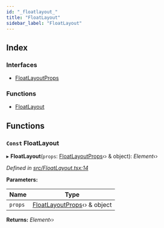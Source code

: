 ```yaml
---
id: "_floatlayout_"
title: "FloatLayout"
sidebar_label: "FloatLayout"
---
```


## Index

### Interfaces

* [FloatLayoutProps](../interfaces/_floatlayout_.floatlayoutprops.md)

### Functions

* [FloatLayout](_floatlayout_.md#const-floatlayout)

## Functions

### `Const` FloatLayout

▸ **FloatLayout**(`props`: [FloatLayoutProps](../interfaces/_floatlayout_.floatlayoutprops.md)‹› & object): *Element‹›*

*Defined in [src/FloatLayout.tsx:14](https://github.com/tarojsx/ui/blob/v0.11.0/src/FloatLayout.tsx#L14)*

**Parameters:**

Name | Type |
------ | ------ |
`props` | [FloatLayoutProps](../interfaces/_floatlayout_.floatlayoutprops.md)‹› & object |

**Returns:** *Element‹›*
